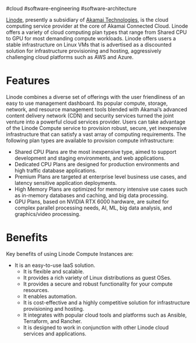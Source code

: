 #cloud  #software-engineering #software-architecture 

[Linode](https://www.linode.com/), presently a subsidiary of [Akamai Technologies](https://www.akamai.com/), is the cloud computing service provider at the core of Akamai Connected Cloud. Linode offers a variety of cloud computing plan types that range from Shared CPU to GPU for most demanding compute workloads. Linode offers users a stable infrastructure on Linux VMs that is advertised as a discounted solution for infrastructure provisioning and hosting, aggressively challenging cloud platforms such as AWS and Azure.

# Features
Linode combines a diverse set of offerings with the user friendliness of an easy to use management dashboard. Its popular compute, storage, network, and resource management tools blended with Akamai’s advanced content delivery network (CDN) and security services turned the joint venture into a powerful cloud services provider. Users can take advantage of the Linode Compute service to provision robust, secure, yet inexpensive infrastructure that can satisfy a vast array of computing requirements. The following plan types are available to provision compute infrastructure:

- Shared CPU Plans are the most inexpensive type, aimed to support development and staging environments, and web applications.
- Dedicated CPU Plans are designed for production environments and high traffic database applications.
- Premium Plans are targeted at enterprise level business use cases, and latency sensitive application deployments.
- High Memory Plans are optimized for memory intensive use cases such as in-memory databases and caching, and big data processing.
- GPU Plans, based on NVIDIA RTX 6000 hardware, are suited for complex parallel processing needs, AI, ML, big data analysis, and graphics/video processing.
# Benefits
Key benefits of using Linode Compute Instances are:

- It is an easy-to-use IaaS solution.
	- It is flexible and scalable.
	- It provides a rich variety of Linux distributions as guest OSes.
	- It provides a secure and robust functionality for your compute resources.
	- It enables automation.
	- It is cost-effective and a highly competitive solution for infrastructure provisioning and hosting.
	- It integrates with popular cloud tools and platforms such as Ansible, Terraform, and Rancher.
	- It is designed to work in conjunction with other Linode cloud services and applications.